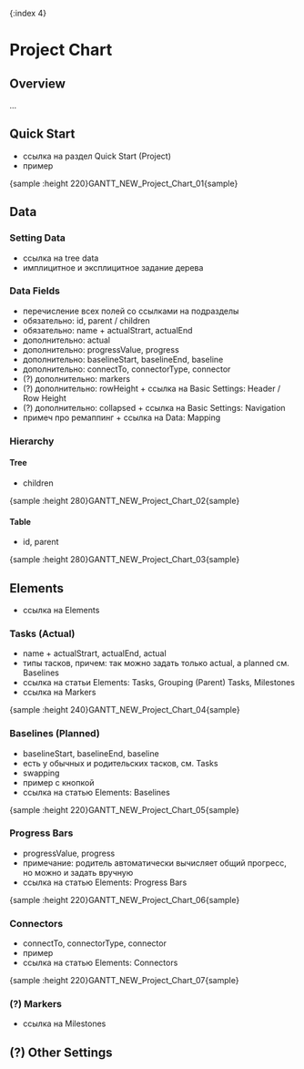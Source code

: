 {:index 4}
# Project Chart

## Overview

...

## Quick Start

* ссылка на раздел Quick Start (Project)
* пример

{sample :height 220}GANTT\_NEW\_Project\_Chart\_01{sample}

## Data

### Setting Data

* ссылка на tree data
* имплицитное и эксплицитное задание дерева

### Data Fields

* перечисление всех полей со ссылками на подразделы
* обязательно: id, parent / children
* обязательно: name + actualStrart, actualEnd
* дополнительно: actual
* дополнительно: progressValue, progress
* дополнительно: baselineStart, baselineEnd, baseline
* дополнительно: connectTo, connectorType, connector
* (?) дополнительно: markers
* (?) дополнительно: rowHeight + ссылка на Basic Settings: Header / Row Height
* (?) дополнительно: collapsed + ссылка на Basic Settings: Navigation
* примеч про ремаппинг + ссылка на Data: Mapping

### Hierarchy

#### Tree

* children

{sample :height 280}GANTT\_NEW\_Project\_Chart\_02{sample}

#### Table

* id, parent

{sample :height 280}GANTT\_NEW\_Project\_Chart\_03{sample}

## Elements

* ссылка на Elements

### Tasks (Actual)

* name + actualStrart, actualEnd, actual
* типы тасков, причем: так можно задать только actual, а planned см. Baselines
* ссылка на статьи Elements: Tasks, Grouping (Parent) Tasks, Milestones
* ссылка на Markers

{sample :height 240}GANTT\_NEW\_Project\_Chart\_04{sample}

### Baselines (Planned)

* baselineStart, baselineEnd, baseline
* есть у обычных и родительских тасков, см. Tasks
* swapping
* пример с кнопкой
* ссылка на статью Elements: Baselines

{sample :height 220}GANTT\_NEW\_Project\_Chart\_05{sample}

### Progress Bars

* progressValue, progress
* примечание: родитель автоматически вычисляет общий прогресс, но можно и задать вручную
* ссылка на статью Elements: Progress Bars

{sample :height 220}GANTT\_NEW\_Project\_Chart\_06{sample}

### Connectors

* connectTo, connectorType, connector
* пример
* ссылка на статью Elements: Connectors

{sample :height 220}GANTT\_NEW\_Project\_Chart\_07{sample}

### (?) Markers

* ссылка на Milestones

## (?) Other Settings